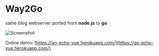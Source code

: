 # Way2Go</h1>

same blog webserver ported from **node.js** to **go**



![Screenshot](screen.png)

Online demo: [https://go-echo-vue.herokuapp.com/](https://go-echo-vue.herokuapp.com/)

